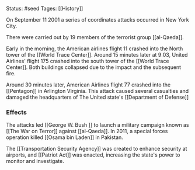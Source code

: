 Status: #seed 
Tages: [[History]]

On September 11 2001 a series of coordinates attacks occurred in New York City. 

There were carried out by 19 members of the terrorist group [[al-Qaeda]].

Early in the morning, the American airlines flight 11 crashed into the North tower of the [[World Trace Center]]. Around 15 minutes later at 9:03, United Airlines' flight 175 crashed into the south tower of the [[World Trace Center]]. Both buildings collapsed due to the impact and the subsequent fire.

Around 30 minutes later, American Airlines flight 77 crashed into the [[Pentagon]] in Arlington Virginia. This attack caused several casualties and damaged the headquarters of The United state's [[Department of Defense]]

### Effects
The attacks led [[George W. Bush ]] to launch a military campaign known as [[The War on Terror]] against [[al-Qaeda]]. In 2011, a special forces operation killed [[Osama bin Laden]] in Pakistan.

The [[Transportation Security Agency]] was created to enhance security at airports, and  [[Patriot Act]] was enacted, increasing the state's power to monitor and investigate.